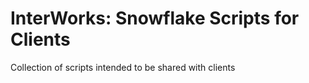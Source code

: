 # InterWorks: Snowflake Scripts for Clients

Collection of scripts intended to be shared with clients
